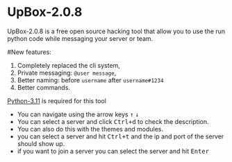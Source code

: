 # UpBox-2.0.8
UpBox-2.0.8 is a free open source hacking tool that allow you to use the run python code while messaging your server or team.

#New features:
1. Completely replaced the cli system,
2. Private messaging: `@user message`,
3. Better naming: before `username` after `username#1234`
4. Better commands.

[Python-3.11](https://www.python.org/downloads/release/python-3110/) is required for this tool

- You can navigate using the arrow keys <kbd>↑</kbd> <kbd>↓</kbd>
- You can select a server and click <kbd>Ctrl+d</kbd> to check the description.
- You can also do this with the themes and modules.
- you can select a server and hit <kbd>Ctrl+t</kbd> and the ip and port of the server should show up.
- if you want to join a server you can select the server and hit <kbd>Enter</kbd>